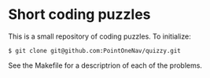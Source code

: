 # Short coding puzzles

This is a small repository of coding puzzles. To initialize:

```
$ git clone git@github.com:PointOneNav/quizzy.git
```

See the Makefile for a descriptrion of each of the problems.
